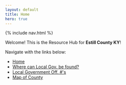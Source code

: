 ```yaml
---
layout: default
title: Home
hero: true
---
```


{% include nav.html %}

Welcome! This is the Resource Hub for **Estill County KY**!

Navigate with the links below:

- [Home](/Estill-County-Resource-Hub/)
- [Where can Local Gov. be found?](/Estill-County-Resource-Hub/kb/)
- [Local Government Off. #'s](/Estill-County-Resource-Hub/logs/)
- [Map of County](/Estill-County-Resource-Hub/net/)
